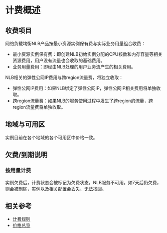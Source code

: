 # 计费概述
## 收费项目

网络负载均衡NLB产品按最小资源实例保有费与实际业务用量组合收费：

- 最小资源实例保有费：即创建NLB初始实例分配的CPU核数和内存容量等相关资源费用，用户没有流量也会收取的基础费用。
- 业务用量费用：即经由NLB处理的用户业务流产生的相关费用。

NLB相关的弹性公网IP费用与跨region流量费，将独立收取：

- 弹性公网IP费用：如果NLB绑定了弹性公网IP，弹性公网IP相关费用将单独收取。
- 跨region流量费：如果NLB的服务使用过程中发生了跨region的流量，跨region流量费将单独收取。

## 地域与可用区

实例目前在各个地域的各个可用区中价格一致。

## 欠费/到期说明

### 按用量计费
实例欠费后，计费状态会被标记为欠费状态，NLB服务不可用。如7天后仍欠费，则会被删除，实例以及相关配置会丢失、无法找回。

## 相关参考

- [计费规则](Billing-Rules.md)
- [价格总览](Price-Overview.md)
